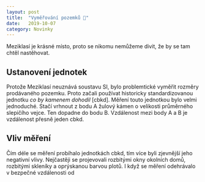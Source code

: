 ```yaml
---
layout: post
title:  "Vyměřování pozemků 📐"
date:   2019-10-07
category: Novinky
---
```


Meziklasí je krásné místo, proto se nikomu nemůžeme divit, že by se tam chtěl nastěhovat. 

## Ustanovení jednotek
Protože Meziklasí neuznává soustavu SI, bylo problemtické vyměřit rozměry prodávaného pozemku. Proto začali používat historicky standardizovanou jednotku _co by kamenem dohodil_ [cbkd]. Měření touto jednotkou bylo velmi jednoduché. Stačí vrhnout z bodu A žulový kámen o velikosti průměrného slepičího vejce. Ten dopadne do bodu B. Vzdálenost mezi body A a B je vzdálenost přesně jeden cbkd.

## Vliv měření
Čím déle se měření probíhalo jednotkách cbkd, tím více byli zjevnější jeho negativní vlivy. Nejčastěji se projevovali rozbitými okny okolních domů, rozbitými skleníky a oprýskanou barvou plotů. I když se měření odehrávalo v bezpečné vzdálenosti od 
